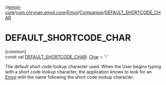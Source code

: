 //[emoji-core](../../../../index.md)/[com.chrynan.emoji.core](../../index.md)/[Emoji](../index.md)/[Companion](index.md)/[DEFAULT_SHORTCODE_CHAR](-d-e-f-a-u-l-t_-s-h-o-r-t-c-o-d-e_-c-h-a-r.md)

# DEFAULT_SHORTCODE_CHAR

[common]\
const val [DEFAULT_SHORTCODE_CHAR](-d-e-f-a-u-l-t_-s-h-o-r-t-c-o-d-e_-c-h-a-r.md): [Char](https://kotlinlang.org/api/latest/jvm/stdlib/kotlin/-char/index.html) = ':'

The default short code lookup character used. When the User begins typing with a short code lookup character, the application knows to look for an [Emoji](../index.md) with the name following the short code lookup character.
